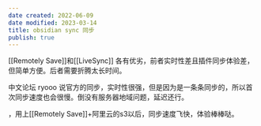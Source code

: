 ```yaml
---
date created: 2022-06-09
date modified: 2023-03-14
title: obsidian sync 同步
publish: true
---
```


[[Remotely Save]]和[[LiveSync]] 各有优劣，前者实时性差且插件同步体验差，但简单方便。后者需要折腾太长时间。

中文论坛 ryooo 说官方的同步，实时性很强，但是因为是一条条同步的，所以首次同步速度也会很慢。倒没有服务器地域问题，延迟还行。

，用上[[Remotely Save]]+阿里云的s3以后，同步速度飞快，体验棒棒哒。